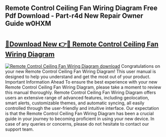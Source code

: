 ## Remote Control Ceiling Fan Wiring Diagram Free Pdf Download - Part-r4d New Repair Owner Guide w0HXM

# <h2><a href="http://dfksi6v.blite.top/?on=Remote+Control+Ceiling+Fan+Wiring+Diagram">🔗Download New 👉🔴 Remote Control Ceiling Fan Wiring Diagram</a></h2>

[![Remote Control Ceiling Fan Wiring Diagram download](https://i.imgur.com/lujVjoI.png)](http://dfksi6v.blite.top/?on=Remote+Control+Ceiling+Fan+Wiring+Diagram)
Congratulations on your new Remote Control Ceiling Fan Wiring Diagram! This user manual is designed to help you understand and get the most out of your product. Important Information Ahead To ensure the best experience with your new Remote Control Ceiling Fan Wiring Diagram, please take a moment to review this manual thoroughly. Remote Control Ceiling Fan Wiring Diagram offers users an extensive range of advanced features, including geolocation, smart alerts, customizable themes, and automatic syncing, all easily controlled through the user-friendly and intuitive interface. Our expectation is that the Remote Control Ceiling Fan Wiring Diagram has been a crucial guide in your journey to becoming proficient in using your new device. In case of any queries or concerns, please do not hesitate to contact our support team.
